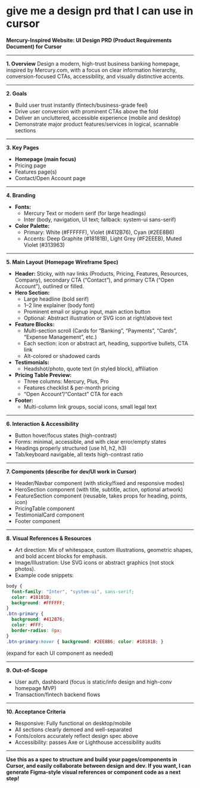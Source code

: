 
# give me a design prd that I can use in cursor

**Mercury-Inspired Website: UI Design PRD (Product Requirements Document) for Cursor**

***

**1. Overview**
Design a modern, high-trust business banking homepage, inspired by Mercury.com, with a focus on clear information hierarchy, conversion-focused CTAs, accessibility, and visually distinctive accents.

***

**2. Goals**

- Build user trust instantly (fintech/business-grade feel)
- Drive user conversion with prominent CTAs above the fold
- Deliver an uncluttered, accessible experience (mobile and desktop)
- Demonstrate major product features/services in logical, scannable sections

***

**3. Key Pages**

- **Homepage (main focus)**
- Pricing page
- Features page(s)
- Contact/Open Account page

***

**4. Branding**

- **Fonts:**
    - Mercury Text or modern serif (for large headings)
    - Inter (body, navigation, UI text; fallback: system-ui sans-serif)
- **Color Palette:**
    - Primary: White (\#FFFFFF), Violet (\#412B76), Cyan (\#2EE8B6)
    - Accents: Deep Graphite (\#18181B), Light Grey (\#F2EEEB), Muted Violet (\#313963)

***

**5. Main Layout (Homepage Wireframe Spec)**

- **Header:** Sticky, with nav links (Products, Pricing, Features, Resources, Company), secondary CTA (“Contact”), and primary CTA (“Open Account”), outlined or filled.
- **Hero Section:**
    - Large headline (bold serif)
    - 1–2 line explainer (body font)
    - Prominent email or signup input, main action button
    - Optional: Abstract illustration or SVG icon at right/above text
- **Feature Blocks:**
    - Multi-section scroll (Cards for “Banking”, “Payments”, “Cards”, “Expense Management”, etc.)
    - Each section: icon or abstract art, heading, supportive bullets, CTA link
    - Alt-colored or shadowed cards
- **Testimonials:**
    - Headshot/photo, quote text (in styled block), affiliation
- **Pricing Table Preview:**
    - Three columns: Mercury, Plus, Pro
    - Features checklist \& per-month pricing
    - “Open Account”/“Contact” CTA for each
- **Footer:**
    - Multi-column link groups, social icons, small legal text

***

**6. Interaction \& Accessibility**

- Button hover/focus states (high-contrast)
- Forms: minimal, accessible, and with clear error/empty states
- Headings properly structured (use h1, h2, h3)
- Tab/keyboard navigable, all texts high-contrast ratio

***

**7. Components (describe for dev/UI work in Cursor)**

- Header/Navbar component (with sticky/fixed and responsive modes)
- HeroSection component (with title, subtitle, action, optional artwork)
- FeatureSection component (reusable, takes props for heading, points, icon)
- PricingTable component
- TestimonialCard component
- Footer component

***

**8. Visual References \& Resources**

- Art direction: Mix of whitespace, custom illustrations, geometric shapes, and bold accent blocks for emphasis.
- Image/Illustration: Use SVG icons or abstract graphics (not stock photos).
- Example code snippets:

```css
body {
  font-family: "Inter", "system-ui", sans-serif;
  color: #18181B;
  background: #FFFFFF;
}
.btn-primary {
  background: #412B76;
  color: #FFF;
  border-radius: 8px;
}
.btn-primary:hover { background: #2EE8B6; color: #18181B; }
```

(expand for each UI component as needed)

***

**9. Out-of-Scope**

- User auth, dashboard (focus is static/info design and high-conv homepage MVP)
- Transaction/fintech backend flows

***

**10. Acceptance Criteria**

- Responsive: Fully functional on desktop/mobile
- All sections clearly demoed and well-separated
- Fonts/colors accurately reflect design spec above
- Accessibility: passes Axe or Lighthouse accessibility audits

***

**Use this as a spec to structure and build your pages/components in Cursor, and easily collaborate between design and dev. If you want, I can generate Figma-style visual references or component code as a next step!**

